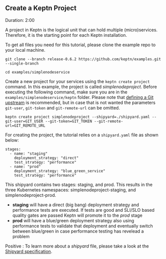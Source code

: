 ## Create a Keptn Project
Duration: 2:00

A project in Keptn is the logical unit that can hold multiple (micro)services. Therefore, it is the starting point for each Keptn installation.

To get all files you need for this tutorial, please clone the example repo to your local machine.
```
git clone --branch release-0.6.2 https://github.com/keptn/examples.git --single-branch

cd examples/simplenodeservice
```

Create a new project for your services using the `keptn create project` command. In this example, the project is called *simplenodeproject*. Before executing the following command, make sure you are in the `examples/simplenodeservice/keptn` folder.
Please note that [defining a Git upstream](https://keptn.sh/docs/0.6.0/manage/project/#select-git-based-upstream) is recommended, but in case that is not wanted the parameters `git-user`, `git-token` and `git-remote-url` can be omitted.

```
keptn create project simplenodeproject --shipyard=./shipyard.yaml --git-user=GIT_USER --git-token=GIT_TOKEN --git-remote-url=GIT_REMOTE_URL
```

For creating the project, the tutorial relies on a `shipyard.yaml` file as shown below:

```
stages:
  - name: "staging"
    deployment_strategy: "direct"
    test_strategy: "performance"
  - name: "prod"
    deployment_strategy: "blue_green_service"
    test_strategy: "performance"
```

This shipyard contains two stages: staging, and prod. This results in the three Kubernetes namespaces: simplenodeproject-staging, and simplenodeproject-prod.

* **staging** will have a direct (big bang) deployment strategy and performance tests are executed. If tests are good and SLI/SLO based quality gates are passed Keptn will promote it to the *prod* stage
* **prod** will have a blue/green deployment strategy also using performance tests to validate that deployment and eventually switch between blue/green in case performance testing has revelead a problem

Positive
: To learn more about a *shipyard* file, please take a look at the [Shipyard specification](https://github.com/keptn/spec/blob/master/shipyard.md).

